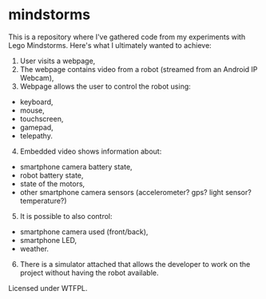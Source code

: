 mindstorms
==========

This is a repository where I've gathered code from my experiments with Lego
Mindstorms. Here's what I ultimately wanted to achieve:

1. User visits a webpage,
2. The webpage contains video from a robot (streamed from an Android IP Webcam),
3. Webpage allows the user to control the robot using:

- keyboard,
- mouse,
- touchscreen,
- gamepad,
- telepathy.

4. Embedded video shows information about:

- smartphone camera battery state,
- robot battery state,
- state of the motors,
- other smartphone camera sensors (accelerometer? gps? light sensor? temperature?)

5. It is possible to also control:

- smartphone camera used (front/back),
- smartphone LED,
- weather.

6. There is a simulator attached that allows the developer to work on the
project without having the robot available.

Licensed under WTFPL.
